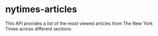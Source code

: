 # nytimes-articles
This API provides a list of the most viewed articles from The New York Times across different sections
